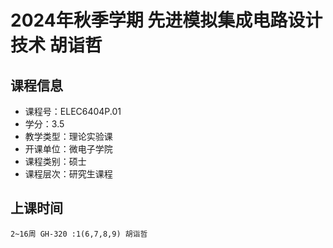 # 2024年秋季学期 先进模拟集成电路设计技术 胡诣哲






## 课程信息

- 课程号：ELEC6404P.01
- 学分：3.5
- 教学类型：理论实验课
- 开课单位：微电子学院
- 课程类别：硕士
- 课程层次：研究生课程

## 上课时间

```
2~16周 GH-320 :1(6,7,8,9) 胡诣哲
```

